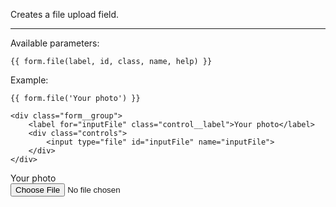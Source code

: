 Creates a file upload field.

----

Available parameters:

	{{ form.file(label, id, class, name, help) }}

Example:

	{{ form.file('Your photo') }}

	<div class="form__group">
	    <label for="inputFile" class="control__label">Your photo</label>
	    <div class="controls">
	        <input type="file" id="inputFile" name="inputFile">
	    </div>
	</div>	

<form class="form--horizontal">
<div class="form__group">
    <label for="inputFile" class="control__label">Your photo</label>
    <div class="controls">
        <input type="file" id="inputFile" name="inputFile">
    </div>
</div>
</form>